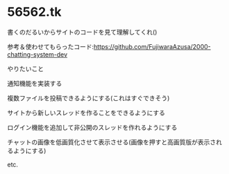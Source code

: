 # 56562.tk
書くのだるいからサイトのコードを見て理解してくれ()

参考＆使わせてもらったコード:https://github.com/FujiwaraAzusa/2000-chatting-system-dev

やりたいこと

通知機能を実装する

複数ファイルを投稿できるようにする(これはすぐできそう)

サイトから新しいスレッドを作ることをできるようにする

ログイン機能を追加して非公開のスレッドを作れるようにする

チャットの画像を低画質化させて表示させる(画像を押すと高画質版が表示されるようにする)

etc.
